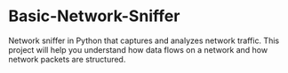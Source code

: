 # Basic-Network-Sniffer
Network sniffer in Python that captures and analyzes network traffic. This project will help you understand how data flows on a network and how network packets are structured.

